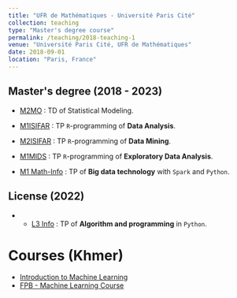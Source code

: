 ```yaml
---
title: "UFR de Mathématiques - Université Paris Cité"
collection: teaching
type: "Master's degree course"
permalink: /teaching/2018-teaching-1
venue: "Université Paris Cité, UFR de Mathématiques"
date: 2018-09-01
location: "Paris, France"
---
```


## Master's degree (2018 - 2023)


- [M2MO](https://masterfinance.math.univ-paris-diderot.fr/) : TD of Statistical Modeling.

- [M1ISIFAR](https://master.math.u-paris.fr/annee/m1-isifar/) : TP `R`-programming of **Data Analysis**.

- [M2ISIFAR](https://master.math.u-paris.fr/annee/m2-isifar/) : TP `R`-programming of **Data Mining**.

- [M1MIDS](https://master.math.u-paris.fr/annee/m1-mi/) : TP `R`-programming of **Exploratory Data Analysis**.

- [M1 Math-Info](https://master.math.u-paris.fr/modules/m1mi-big-data/) : TP of **Big data technology** with `Spark` and `Python`.

## License (2022)

- - [L3 Info](https://odf.u-paris.fr/fr/offre-de-formation/licence-XA/sciences-technologies-sante-STS/informatique-K2VO937D/licence-informatique-parcours-informatique-generale-JRKM8J1B.html) : TP of **Algorithm and programming** in `Python`.

Courses (Khmer)
===========

- [Introduction to Machine Learning](https://hassothea.github.io/MLcourses/index.html)
- [FPB - Machine Learning Course](https://hassothea.github.io/FPB_ML_course/index.html)


